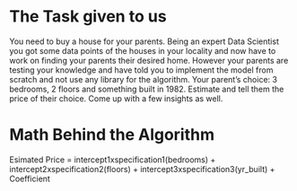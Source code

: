 # The Task given to us
You need to buy a house for your parents. Being an expert Data Scientist you got some
data points of the houses in your locality and now have to work on finding your parents
their desired home.
However your parents are testing your knowledge and have told you to implement the
model from scratch and not use any library for the algorithm.
Your parent’s choice: 3 bedrooms, 2 floors and something built in 1982. Estimate and
tell them the price of their choice.
Come up with a few insights as well.

# Math Behind the Algorithm 

Esimated Price = intercept1xspecification1(bedrooms) + intercept2xspecification2(floors) + intercept3xspecification3(yr_built) + Coefficient 
